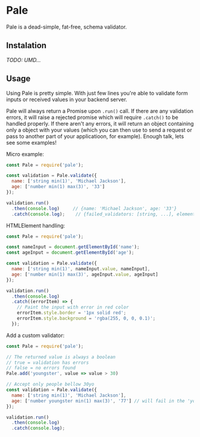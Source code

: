 # Pale

Pale is a dead-simple, fat-free, schema validator.

## Instalation

*TODO: UMD...*

## Usage

Using Pale is pretty simple. With just few lines you're able to validate form inputs or received values in your backend server.

Pale will always return a Promise upon `.run()` call. If there are any validation errors, it will raise a rejected promise which will require `.catch()` to be handled properly. If there aren't any errors, it will return an object containing only a object with your values (which you can then use to send a request or pass to another part of your applicatioon, for example). Enough talk, lets see some examples!

Micro example:

```js
const Pale = require('pale');

const validation = Pale.validate({
  name: ['string min(1)', 'Michael Jackson'],
  age: ['number min(1) max(3)', '33']
});

validation.run()
  .then(console.log)     // {name: 'Michael Jackson', age: '33'}
  .catch(console.log);    // {failed_validators: [string, ...], element: HTMLElement | null, value: string}
```

HTMLElement handling:

```js
const Pale = require('pale');

const nameInput = document.getElementById('name');
const ageInput = document.getElementById('age');

const validation = Pale.validate({
  name: ['string min(1)', nameInput.value, nameInput],
  age: ['number min(1) max(3)', ageInput.value, ageInput]
});

validation.run()
  .then(console.log)
  .catch((errorItem) => {
    // Paint the input with error in red color
    errorItem.style.border = '1px solid red';
    errorItem.style.background = 'rgba(255, 0, 0, 0.1)';
  });
```

Add a custom validator:

```js
const Pale = require('pale');

// The returned value is always a boolean
// true = validation has errors
// false = no errors found
Pale.add('youngster', value => value > 30)

// Accept only people bellow 30yo
const validation = Pale.validate({
  name: ['string min(1)', 'Michael Jackson'],
  age: ['number youngster min(1) max(3)', '77'] // will fail in the 'youngster' validation
});

validation.run()
  .then(console.log)
  .catch(console.log);
```


